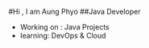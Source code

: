 #Hi , I am Aung Phyo
  ##Java Developer
  - Working on : Java Projects
  - learning: DevOps & Cloud
